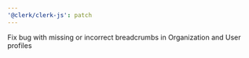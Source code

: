 ```yaml
---
'@clerk/clerk-js': patch
---
```


Fix bug with missing or incorrect breadcrumbs in Organization and User profiles
